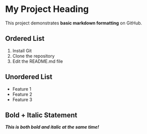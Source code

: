 # My Project Heading

This project demonstrates **basic markdown formatting** on GitHub.

## Ordered List
1. Install Git
2. Clone the repository
3. Edit the README.md file

## Unordered List
- Feature 1
- Feature 2
- Feature 3

## Bold + Italic Statement
***This is both bold and italic at the same time!***

